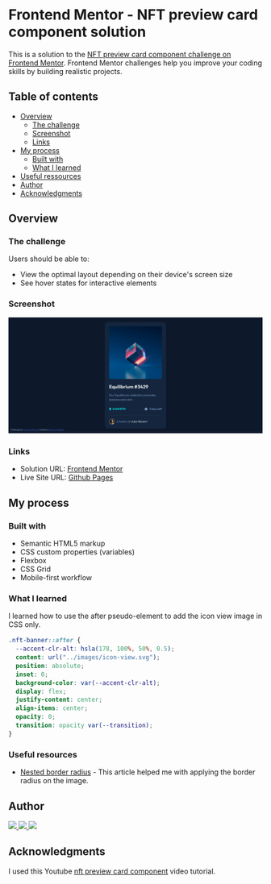 # Frontend Mentor - NFT preview card component solution

This is a solution to the [NFT preview card component challenge on Frontend Mentor](https://www.frontendmentor.io/challenges/nft-preview-card-component-SbdUL_w0U). Frontend Mentor challenges help you improve your coding skills by building realistic projects.

## Table of contents

- [Overview](#overview)
  - [The challenge](#the-challenge)
  - [Screenshot](#screenshot)
  - [Links](#links)
- [My process](#my-process)
  - [Built with](#built-with)
  - [What I learned](#what-i-learned)
- [Useful ressources](#useful-resources)
- [Author](#author)
- [Acknowledgments](#Acknowledgments)

## Overview

### The challenge

Users should be able to:

- View the optimal layout depending on their device's screen size
- See hover states for interactive elements

### Screenshot

![nft preview card component](./desktop.png)

### Links

- Solution URL: [Frontend Mentor](https://www.frontendmentor.io/solutions/nft-preview-card-component-using-html-and-css-fvpriDTSeQ)
- Live Site URL: [Github Pages](https://bccpadge.github.io/nft-preview-card-component/)

## My process

### Built with

- Semantic HTML5 markup
- CSS custom properties (variables)
- Flexbox
- CSS Grid
- Mobile-first workflow

### What I learned

I learned how to use the after pseudo-element to add the icon view image in CSS only.

```css
.nft-banner::after {
  --accent-clr-alt: hsla(178, 100%, 50%, 0.5);
  content: url("../images/icon-view.svg");
  position: absolute;
  inset: 0;
  background-color: var(--accent-clr-alt);
  display: flex;
  justify-content: center;
  align-items: center;
  opacity: 0;
  transition: opacity var(--transition);
}
```

### Useful resources

- [Nested border radius](https://www.30secondsofcode.org/css/s/nested-border-radius/) - This article helped me with applying the border radius on the image.

## Author

<p align="left">
  <a href="https://www.frontendmentor.io/profile/bccpadge">
    <img src="https://img.shields.io/badge/FrontendMentor-57b1e6?style=for-the-badge&logo=frontendmentor&logoColor=white">
  </a>
  <a href="https://github.com/bccpadge">
    <img src="https://img.shields.io/badge/Github-9757e6?style=for-the-badge&logo=github&logoColor=white">
 </a>
  <a href="https://www.linkedin.com/in/rebecca-padgett23">
    <img src="https://img.shields.io/badge/Linkedin-004182?style=for-the-badge&logo=linkedin&logoColor=white">
  </a>
</p>

## Acknowledgments

I used this Youtube [nft preview card component](https://www.youtube.com/watch?v=dyf3aLZ7Dyo) video tutorial.
